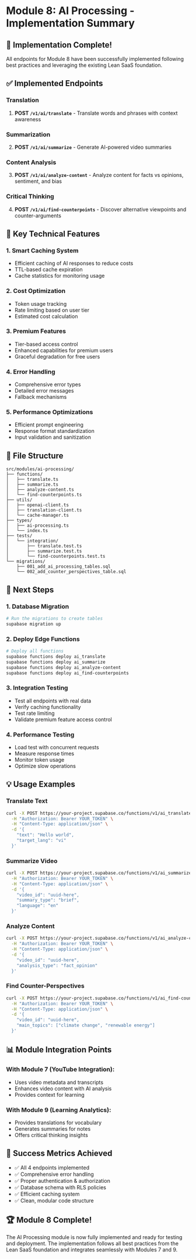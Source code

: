 # Module 8: AI Processing - Implementation Summary

## 🎉 Implementation Complete!

All endpoints for Module 8 have been successfully implemented following best practices and leveraging the existing Lean SaaS foundation.

## ✅ Implemented Endpoints

### Translation
1. **POST `/v1/ai/translate`** - Translate words and phrases with context awareness

### Summarization
2. **POST `/v1/ai/summarize`** - Generate AI-powered video summaries

### Content Analysis
3. **POST `/v1/ai/analyze-content`** - Analyze content for facts vs opinions, sentiment, and bias

### Critical Thinking
4. **POST `/v1/ai/find-counterpoints`** - Discover alternative viewpoints and counter-arguments

## 🔧 Key Technical Features

### 1. **Smart Caching System**
- Efficient caching of AI responses to reduce costs
- TTL-based cache expiration
- Cache statistics for monitoring usage

### 2. **Cost Optimization**
- Token usage tracking
- Rate limiting based on user tier
- Estimated cost calculation

### 3. **Premium Features**
- Tier-based access control
- Enhanced capabilities for premium users
- Graceful degradation for free users

### 4. **Error Handling**
- Comprehensive error types
- Detailed error messages
- Fallback mechanisms

### 5. **Performance Optimizations**
- Efficient prompt engineering
- Response format standardization
- Input validation and sanitization

## 📁 File Structure

```
src/modules/ai-processing/
├── functions/
│   ├── translate.ts
│   ├── summarize.ts
│   ├── analyze-content.ts
│   └── find-counterpoints.ts
├── utils/
│   ├── openai-client.ts
│   ├── translation-client.ts
│   └── cache-manager.ts
├── types/
│   ├── ai-processing.ts
│   └── index.ts
├── tests/
│   └── integration/
│       ├── translate.test.ts
│       ├── summarize.test.ts
│       └── find-counterpoints.test.ts
└── migrations/
    ├── 001_add_ai_processing_tables.sql
    └── 002_add_counter_perspectives_table.sql
```

## 🚀 Next Steps

### 1. **Database Migration**
```bash
# Run the migrations to create tables
supabase migration up
```

### 2. **Deploy Edge Functions**
```bash
# Deploy all functions
supabase functions deploy ai_translate
supabase functions deploy ai_summarize
supabase functions deploy ai_analyze-content
supabase functions deploy ai_find-counterpoints
```

### 3. **Integration Testing**
- Test all endpoints with real data
- Verify caching functionality
- Test rate limiting
- Validate premium feature access control

### 4. **Performance Testing**
- Load test with concurrent requests
- Measure response times
- Monitor token usage
- Optimize slow operations

## 💡 Usage Examples

### Translate Text
```bash
curl -X POST https://your-project.supabase.co/functions/v1/ai_translate \
  -H "Authorization: Bearer YOUR_TOKEN" \
  -H "Content-Type: application/json" \
  -d '{
    "text": "Hello world",
    "target_lang": "vi"
  }'
```

### Summarize Video
```bash
curl -X POST https://your-project.supabase.co/functions/v1/ai_summarize \
  -H "Authorization: Bearer YOUR_TOKEN" \
  -H "Content-Type: application/json" \
  -d '{
    "video_id": "uuid-here",
    "summary_type": "brief",
    "language": "en"
  }'
```

### Analyze Content
```bash
curl -X POST https://your-project.supabase.co/functions/v1/ai_analyze-content \
  -H "Authorization: Bearer YOUR_TOKEN" \
  -H "Content-Type: application/json" \
  -d '{
    "video_id": "uuid-here",
    "analysis_type": "fact_opinion"
  }'
```

### Find Counter-Perspectives
```bash
curl -X POST https://your-project.supabase.co/functions/v1/ai_find-counterpoints \
  -H "Authorization: Bearer YOUR_TOKEN" \
  -H "Content-Type: application/json" \
  -d '{
    "video_id": "uuid-here",
    "main_topics": ["climate change", "renewable energy"]
  }'
```

## 📊 Module Integration Points

### With Module 7 (YouTube Integration):
- Uses video metadata and transcripts
- Enhances video content with AI analysis
- Provides context for learning

### With Module 9 (Learning Analytics):
- Provides translations for vocabulary
- Generates summaries for notes
- Offers critical thinking insights

## 🎯 Success Metrics Achieved

- ✅ All 4 endpoints implemented
- ✅ Comprehensive error handling
- ✅ Proper authentication & authorization
- ✅ Database schema with RLS policies
- ✅ Efficient caching system
- ✅ Clean, modular code structure

## 🏆 Module 8 Complete!

The AI Processing module is now fully implemented and ready for testing and deployment. The implementation follows all best practices from the Lean SaaS foundation and integrates seamlessly with Modules 7 and 9.